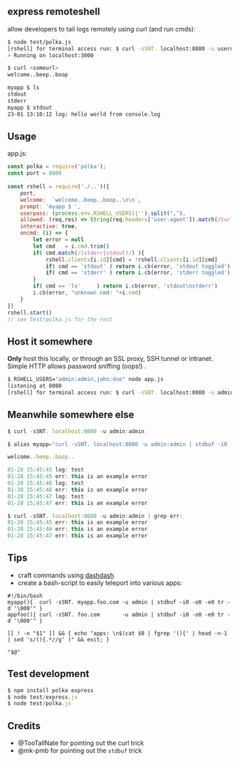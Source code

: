 ## express remoteshell

allow developers to tail logs remotely using curl (and run cmds):

```sh
$ node test/polka.js 
[rshell] for terminal access run: $ curl -sSNT. localhost:8080 -u username:password
> Running on localhost:3000

$ curl <someurl>
welcome..beep..boop

myapp $ ls
stdout
stderr
myapp $ stdout
23-01 13:10:12 log: hello world from console.log
```

## Usage

app.js:

```javascript
const polka = require('polka');
const port = 8080
 
const rshell = require('./..')({
    port,
    welcome:  `welcome..beep..boop..\n\n`,
    prompt: 'myapp $ ', 
    userpass: (process.env.RSHELL_USERS||'').split(","),
    allowed: (req,res) => String(req.headers['user-agent']).match(/curl\//) && rshell.userpass.length, 
    interactive: true,
    oncmd: (i) => {
        let error = null
        let cmd   = i.cmd.trim()
        if( cmd.match(/(stderr|stdout)/) ){
            rshell.clients[i.id][cmd] = !rshell.clients[i.id][cmd]
            if( cmd == 'stdout' ) return i.cb(error, 'stdout toggled')
            if( cmd == 'stderr' ) return i.cb(error, 'stderr toggled')
        }
        if( cmd == 'ls'     ) return i.cb(error, 'stdout\nstderr')
        i.cb(error, "unknown cmd: "+i.cmd)
    }
})
rshell.start()
// see test/polka.js for the rest
```
## Host it somewhere 

**Only** host this locally, or through an SSL proxy, SSH tunnel or intranet.<br>
Simple HTTP allows password sniffing (oops!) . 

```bash
$ RSHELL_USERS="admin:admin,john:doe" node app.js
listening at 8080
[rshell] for terminal access run: $ curl -sSNT. localhost:8080 -u admin:admin
```

## Meanwhile somewhere else 

```javascript
$ curl -sSNT. localhost:8080 -u admin:admin 

$ alias myapp="curl -sSNT. localhost:8080 -u admin:admin | stdbuf -i0 -o0 -e0 tr -d '\000'"

welcome..beep..boop..

01-28 15:45:45 log: test
01-28 15:45:45 err: this is an example error
01-28 15:45:46 log: test
01-28 15:45:46 err: this is an example error
01-28 15:45:47 log: test
01-28 15:45:47 err: this is an example error

```

```javascript
$ curl -sSNT. localhost:8080 -u admin:admin | grep err:
01-28 15:45:45 err: this is an example error
01-28 15:45:46 err: this is an example error
01-28 15:45:47 err: this is an example error

```

## Tips

* craft commands using [dashdash](https://npmjs.org/dashdash)
* create a bash-script to easily teleport into various apps:

```
#!/bin/bash
myapp(){  curl -sSNT. myapp.foo.com -u admin | stdbuf -i0 -o0 -e0 tr -d '\000'" }
appfoo(){ curl -sSNT. foo.com       -u admin | stdbuf -i0 -o0 -e0 tr -d '\000'" }

[[ ! -n "$1" ]] && { echo "apps: \n$(cat $0 | fgrep '(){' | head -n-1 | sed 's/(){.*//g' )" && exit; }

"$@"
```

## Test development

```javascript
$ npm install polka express
$ node test/express.js
$ node test/polka.js
```

## Credits 

* @TooTallNate for pointing out the curl trick
* @mk-pmb for pointing out the `stdbuf` trick
